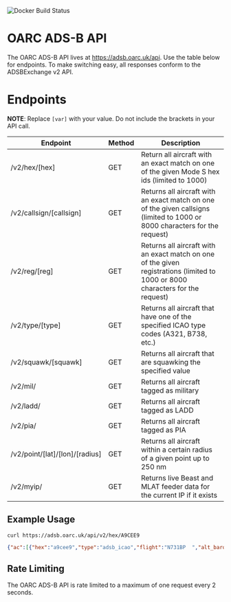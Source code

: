 ![Docker Build Status](https://github.com/mpentler/oarc-adsb-api/actions/workflows/docker.yml/badge.svg)
# OARC ADS-B API

The OARC ADS-B API lives at https://adsb.oarc.uk/api. Use the table below for endpoints. To make switching easy, all responses conform to the ADSBExchange v2 API. 

# Endpoints
**NOTE**: Replace `[var]` with your value. Do not include the brackets in your API call.

| Endpoint | Method | Description |
-----------|--------|----------------
| /v2/hex/[hex] | GET | Return all aircraft with an exact match on one of the given Mode S hex ids (limited to 1000) |
| /v2/callsign/[callsign] | GET | Returns all aircraft with an exact match on one of the given callsigns (limited to 1000 or 8000 characters for the request) |
| /v2/reg/[reg] | GET | Returns all aircraft with an exact match on one of the given registrations (limited to 1000 or 8000 characters for the request) |
| /v2/type/[type] | GET | Returns all aircraft that have one of the specified ICAO type codes (A321, B738, etc.) |
| /v2/squawk/[squawk] | GET | Returns all aircraft that are squawking the specified value |
| /v2/mil/ | GET | Returns all aircraft tagged as military |
| /v2/ladd/ | GET | Returns all aircraft tagged as LADD |
| /v2/pia/ | GET | Returns all aircraft tagged as PIA |
| /v2/point/[lat]/[lon]/[radius] | GET | Returns all aircraft within a certain radius of a given point up to 250 nm |
| /v2/myip/ | GET | Returns live Beast and MLAT feeder data for the current IP if it exists |

## Example Usage
`curl https://adsb.oarc.uk/api/v2/hex/A9CEE9`  

```json
{"ac":[{"hex":"a9cee9","type":"adsb_icao","flight":"N731BP  ","alt_baro":38000,"alt_geom":38275,"gs":338.9,"track":276.1,"baro_rate":0,"squawk":"3301","emergency":"none","category":"A2","nav_qnh":1013.6,"nav_altitude_mcp":38016,"nav_heading":280.55,"nav_modes":["autopilot","althold","lnav"],"lat":37.358322,"lon":-93.374147,"nic":9,"rc":75,"seen_pos":3.486,"version":2,"nic_baro":1,"nac_p":10,"nac_v":2,"sil":3,"sil_type":"perhour","gva":2,"sda":3,"alert":0,"spi":0,"mlat":[],"tisb":[],"messages":24844,"seen":0.7,"rssi":-15.8}],"msg":"No error","now":1675633671226,"total":1,"ctime":1675633671226,"ptime":0}
```  

## Rate Limiting
The OARC ADS-B API is rate limited to a maximum of one request every 2 seconds.
